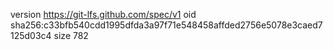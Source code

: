 version https://git-lfs.github.com/spec/v1
oid sha256:c33bfb540cdd1995dfda3a97f71e548458affded2756e5078e3caed7125d03c4
size 782
